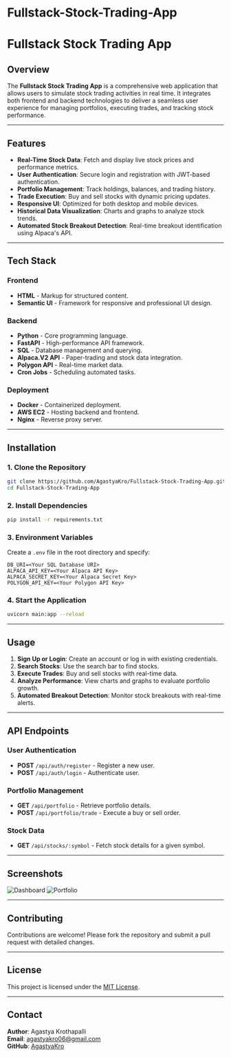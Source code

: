 # Fullstack-Stock-Trading-App

# Fullstack Stock Trading App

## Overview
The **Fullstack Stock Trading App** is a comprehensive web application that allows users to simulate stock trading activities in real time. It integrates both frontend and backend technologies to deliver a seamless user experience for managing portfolios, executing trades, and tracking stock performance.

---

## Features
- **Real-Time Stock Data**: Fetch and display live stock prices and performance metrics.
- **User Authentication**: Secure login and registration with JWT-based authentication.
- **Portfolio Management**: Track holdings, balances, and trading history.
- **Trade Execution**: Buy and sell stocks with dynamic pricing updates.
- **Responsive UI**: Optimized for both desktop and mobile devices.
- **Historical Data Visualization**: Charts and graphs to analyze stock trends.
- **Automated Stock Breakout Detection**: Real-time breakout identification using Alpaca's API.

---

## Tech Stack
### Frontend
- **HTML** - Markup for structured content.
- **Semantic UI** - Framework for responsive and professional UI design.

### Backend
- **Python** - Core programming language.
- **FastAPI** - High-performance API framework.
- **SQL** - Database management and querying.
- **Alpaca.V2 API** - Paper-trading and stock data integration.
- **Polygon API** - Real-time market data.
- **Cron Jobs** - Scheduling automated tasks.

### Deployment
- **Docker** - Containerized deployment.
- **AWS EC2** - Hosting backend and frontend.
- **Nginx** - Reverse proxy server.

---

## Installation
### 1. Clone the Repository
```bash
git clone https://github.com/AgastyaKro/Fullstack-Stock-Trading-App.git
cd Fullstack-Stock-Trading-App
```

### 2. Install Dependencies
```bash
pip install -r requirements.txt
```

### 3. Environment Variables
Create a `.env` file in the root directory and specify:
```
DB_URI=<Your SQL Database URI>
ALPACA_API_KEY=<Your Alpaca API Key>
ALPACA_SECRET_KEY=<Your Alpaca Secret Key>
POLYGON_API_KEY=<Your Polygon API Key>
```

### 4. Start the Application
```bash
uvicorn main:app --reload
```

---

## Usage
1. **Sign Up or Login**: Create an account or log in with existing credentials.
2. **Search Stocks**: Use the search bar to find stocks.
3. **Execute Trades**: Buy and sell stocks with real-time data.
4. **Analyze Performance**: View charts and graphs to evaluate portfolio growth.
5. **Automated Breakout Detection**: Monitor stock breakouts with real-time alerts.

---

## API Endpoints
### User Authentication
- **POST** `/api/auth/register` - Register a new user.
- **POST** `/api/auth/login` - Authenticate user.

### Portfolio Management
- **GET** `/api/portfolio` - Retrieve portfolio details.
- **POST** `/api/portfolio/trade` - Execute a buy or sell order.

### Stock Data
- **GET** `/api/stocks/:symbol` - Fetch stock details for a given symbol.

---

## Screenshots
![Dashboard](screenshots/dashboard.png)
![Portfolio](screenshots/portfolio.png)

---

## Contributing
Contributions are welcome! Please fork the repository and submit a pull request with detailed changes.

---

## License
This project is licensed under the [MIT License](LICENSE).

---

## Contact
**Author**: Agastya Krothapalli  
**Email**: agastyakro06@gmail.com  
**GitHub**: [AgastyaKro](https://github.com/AgastyaKro)

